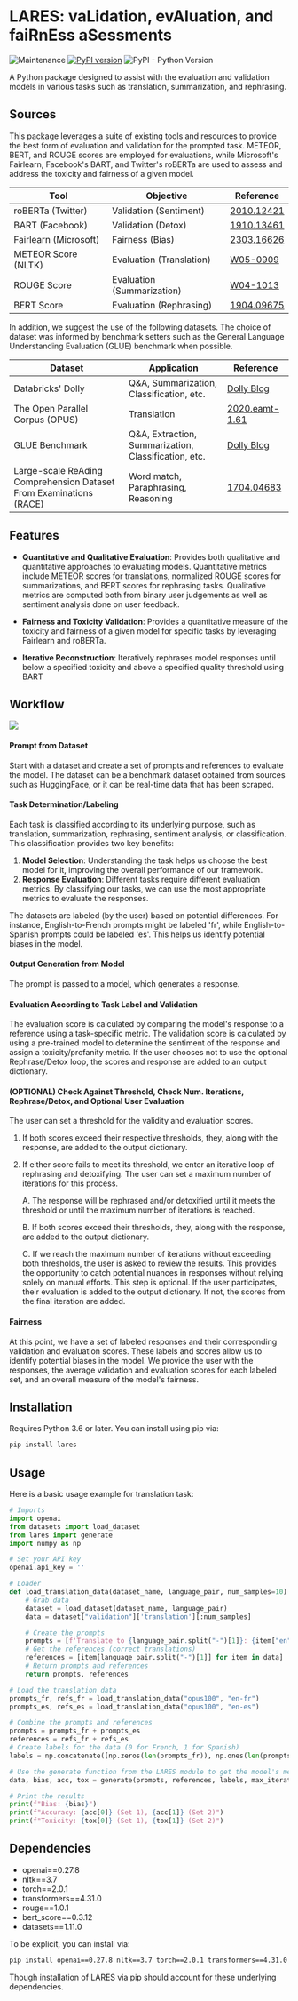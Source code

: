 # LARES: vaLidation, evAluation, and faiRnEss aSessments
![Maintenance](https://img.shields.io/badge/Maintained%3F-yes-green.svg)
[![PyPI version](https://badge.fury.io/py/lares.svg)](https://badge.fury.io/py/lares)
![PyPI - Python Version](https://img.shields.io/pypi/pyversions/lares)

A Python package designed to assist with the evaluation and validation models in various tasks such as translation, summarization, and rephrasing. 

## Sources
This package leverages a suite of existing tools and resources to provide the best form of evaluation and validation for the prompted task. METEOR, BERT, and ROUGE scores are employed for evaluations, while Microsoft's Fairlearn, Facebook's BART, and Twitter's roBERTa are used to assess and address the toxicity and fairness of a given model.

| Tool | Objective | Reference |
|--------|-----------|-----------|
| roBERTa (Twitter) | Validation (Sentiment) | [2010.12421](https://arxiv.org/pdf/2010.12421.pdf) |
| BART (Facebook) | Validation (Detox) | [1910.13461](https://arxiv.org/abs/1910.13461) |
| Fairlearn (Microsoft) | Fairness (Bias) | [2303.16626](https://arxiv.org/pdf/2303.16626.pdf) |
| METEOR Score (NLTK) | Evaluation (Translation) | [W05-0909](https://aclanthology.org/W05-0909.pdf) |
| ROUGE Score | Evaluation (Summarization) | [W04-1013](https://aclanthology.org/W04-1013.pdf) |
| BERT Score | Evaluation (Rephrasing) | [1904.09675](https://arxiv.org/pdf/1904.09675.pdf) |

In addition, we suggest the use of the following datasets. The choice of dataset was informed by benchmark setters such as the General Language Understanding Evaluation (GLUE) benchmark when possible.

| Dataset | Application | Reference |
|---------|-------------|-----------|
| Databricks' Dolly | Q&A, Summarization, Classification, etc. | [Dolly Blog](https://www.databricks.com/blog/2023/04/12/dolly-first-open-commercially-viable-instruction-tuned-llm) |
| The Open Parallel Corpus (OPUS) | Translation | [2020.eamt-1.61](https://aclanthology.org/2020.eamt-1.61/) |
| GLUE Benchmark | Q&A, Extraction, Summarization, Classification, etc. | [Dolly Blog](https://www.databricks.com/blog/2023/04/12/dolly-first-open-commercially-viable-instruction-tuned-llm) |
| Large-scale ReAding Comprehension Dataset From Examinations (RACE) | Word match, Paraphrasing, Reasoning | [1704.04683](https://arxiv.org/pdf/1704.04683.pdf) |

## Features

- **Quantitative and Qualitative Evaluation**: Provides both qualitative and quantitative approaches to evaluating models. Quantitative metrics include METEOR scores for translations, normalized ROUGE scores for summarizations, and BERT scores for rephrasing tasks. Qualitative metrics are computed both from binary user judgements as well as sentiment analysis done on user feedback.

- **Fairness and Toxicity Validation**: Provides a quantitative measure of the toxicity and fairness of a given model for specific tasks by leveraging Fairlearn and roBERTa. 

- **Iterative Reconstruction**: Iteratively rephrases model responses until below a specified toxicity and above a specified quality threshold using BART 

## Workflow
![](images/workflow.svg)
#### Prompt from Dataset

Start with a dataset and create a set of prompts and references to evaluate the model. The dataset can be a benchmark dataset obtained from sources such as HuggingFace, or it can be real-time data that has been scraped.

#### Task Determination/Labeling

Each task is classified according to its underlying purpose, such as translation, summarization, rephrasing, sentiment analysis, or classification. This classification provides two key benefits:

1. **Model Selection**: Understanding the task helps us choose the best model for it, improving the overall performance of our framework.
2. **Response Evaluation**: Different tasks require different evaluation metrics. By classifying our tasks, we can use the most appropriate metrics to evaluate the responses.

The datasets are labeled (by the user) based on potential differences. For instance, English-to-French prompts might be labeled 'fr', while English-to-Spanish prompts could be labeled 'es'. This helps us identify potential biases in the model.

#### Output Generation from Model

The prompt is passed to a model, which generates a response.

#### Evaluation According to Task Label and Validation

The evaluation score is calculated by comparing the model's response to a reference using a task-specific metric. The validation score is calculated by using a pre-trained model to determine the sentiment of the response and assign a toxicity/profanity metric. If the user chooses not to use the optional Rephrase/Detox loop, the scores and response are added to an output dictionary.

#### (OPTIONAL) Check Against Threshold, Check Num. Iterations, Rephrase/Detox, and Optional User Evaluation

The user can set a threshold for the validity and evaluation scores. 

1. If both scores exceed their respective thresholds, they, along with the response, are added to the output dictionary.
2. If either score fails to meet its threshold, we enter an iterative loop of rephrasing and detoxifying. The user can set a maximum number of iterations for this process.

    A. The response will be rephrased and/or detoxified until it meets the threshold or until the maximum number of iterations is reached.
    
    B. If both scores exceed their thresholds, they, along with the response, are added to the output dictionary.
    
    C. If we reach the maximum number of iterations without exceeding both thresholds, the user is asked to review the results. This provides the opportunity to catch potential nuances in responses without relying solely on manual efforts. This step is optional. If the user participates, their evaluation is added to the output dictionary. If not, the scores from the final iteration are added.

#### Fairness

At this point, we have a set of labeled responses and their corresponding validation and evaluation scores. These labels and scores allow us to identify potential biases in the model. We provide the user with the responses, the average validation and evaluation scores for each labeled set, and an overall measure of the model's fairness.


## Installation

Requires Python 3.6 or later. You can install using pip via:

```bash
pip install lares
```

## Usage

Here is a basic usage example for translation task:

```python
# Imports
import openai
from datasets import load_dataset
from lares import generate
import numpy as np

# Set your API key
openai.api_key = ''

# Loader
def load_translation_data(dataset_name, language_pair, num_samples=10):
    # Grab data
    dataset = load_dataset(dataset_name, language_pair)
    data = dataset["validation"]['translation'][:num_samples]

    # Create the prompts
    prompts = [f'Translate to {language_pair.split("-")[1]}: {item["en"]}' for item in data]
    # Get the references (correct translations)
    references = [item[language_pair.split("-")[1]] for item in data]
    # Return prompts and references
    return prompts, references

# Load the translation data
prompts_fr, refs_fr = load_translation_data("opus100", "en-fr")
prompts_es, refs_es = load_translation_data("opus100", "en-es")

# Combine the prompts and references
prompts = prompts_fr + prompts_es
references = refs_fr + refs_es
# Create labels for the data (0 for French, 1 for Spanish)
labels = np.concatenate([np.zeros(len(prompts_fr)), np.ones(len(prompts_es))]).tolist()

# Use the generate function from the LARES module to get the model's metrics for this task
data, bias, acc, tox = generate(prompts, references, labels, max_iterations=1, task_type='Translation', feedback=False)

# Print the results
print(f"Bias: {bias}")
print(f"Accuracy: {acc[0]} (Set 1), {acc[1]} (Set 2)")
print(f"Toxicity: {tox[0]} (Set 1), {tox[1]} (Set 2)")
```

## Dependencies

- openai==0.27.8
- nltk==3.7
- torch==2.0.1
- transformers==4.31.0
- rouge==1.0.1
- bert_score==0.3.12
- datasets==1.11.0

To be explicit, you can install via:

```bash
pip install openai==0.27.8 nltk==3.7 torch==2.0.1 transformers==4.31.0 rouge==1.0.1 bert_score==0.3.12 datasets==1.11.0
```

Though installation of LARES via pip should account for these underlying dependencies.
